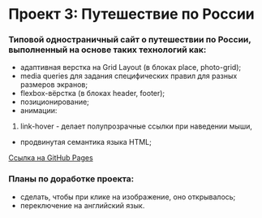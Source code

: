 # Проект 3: Путешествие по России
### Типовой одностраничный сайт о путешествии по России, выполненный на основе таких технологий как:
* адаптивная верстка на Grid Layout (в блоках place, photo-grid);
* media queries для задания специфических правил для разных размеров экранов;
* flexbox-вёрстка (в блоках header, footer);
* позиционирование;
* анимации:
1. link-hover - делает полупрозрачные ссылки при наведении мыши,
* продвинутая семантика языка HTML;

[Ссылка на GitHub Pages](https://b-o-e-v.github.io/russian-travel/)

### Планы по доработке проекта:
* сделать, чтобы при клике на изображение, оно открывалось;
* переключение на английский язык.